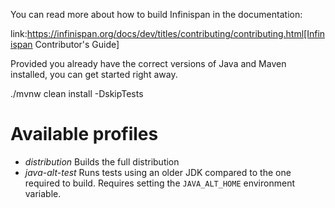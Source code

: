 You can read more about how to build Infinispan in the documentation:

link:https://infinispan.org/docs/dev/titles/contributing/contributing.html[Infinispan Contributor's Guide]

Provided you already have the correct versions of Java and Maven installed, you can get started right away.

  ./mvnw clean install -DskipTests

Available profiles
==================

* *distribution* Builds the full distribution
* *java-alt-test* Runs tests using an older JDK compared to the one required to build. Requires setting the `JAVA_ALT_HOME` environment variable. 

